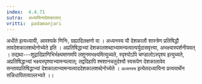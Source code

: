```yaml
---
index:  4.4.71
sutra:  अध्यायिन्यदेशकालात्
vritti:  padamanjari
---
```


अधीते इत्यध्यायी, आवश्यके णिनिः, ग्रह्यादिलक्षणो वा । अध्यनस्य यौ देशकालौ शास्त्रेण प्रतिषिद्धौ तावदेशकालशब्देनोच्येते इति । अप्रतिषिद्धाभ्यां देशकालशब्दाभ्यामन्यत्वात्पर्युदासवृत्त्या, अभक्ष्यास्पर्शनीयवत् । तद्यथा---शूद्रादिप्राणिभिर्भक्ष्यमाणमपि लशुनमभक्ष्यमित्युच्यते, स्पृश्योऽपि चण्डालोऽस्पृश्य इत्युच्यते, अप्रतिषिद्धाभ्यां भक्ष्यस्पृश्याभ्यामन्यत्वात्; तद्वदिहापि श्मशानचतुर्दश्यौ स्वरूपेण देशकालावेव सन्तावप्रतिषिद्धाभ्यां देशकालाभ्यामन्यत्वाददेशकालशब्देनोच्येते । `अध्यनस्य` इत्येतदध्यायिना प्रत्ययार्थेन सन्निधापितत्वाल्लभ्यते ।।
